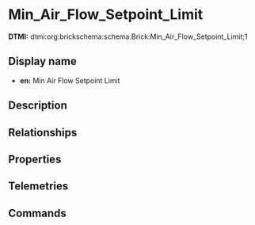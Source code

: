 # Min_Air_Flow_Setpoint_Limit
**DTMI:** dtmi:org:brickschema:schema:Brick:Min_Air_Flow_Setpoint_Limit;1
## Display name
- **en:** Min Air Flow Setpoint Limit
## Description
## Relationships
## Properties
## Telemetries
## Commands
